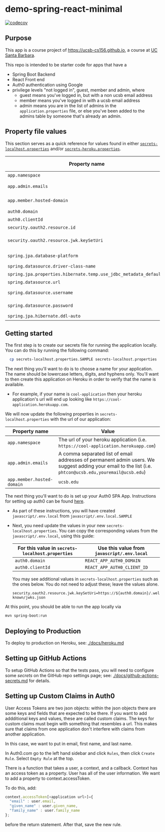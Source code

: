 # demo-spring-react-minimal

[![codecov](https://codecov.io/gh/ucsb-cs156-f20/proj-ucsb-cs-las/branch/main/graph/badge.svg)](https://codecov.io/gh/ucsb-cs156-f20/proj-ucsb-cs-las)

## Purpose

This app is a course project of <https://ucsb-cs156.github.io>, a course at [UC Santa Barbara](https://ucsb.edu).

This repo is intended to be starter code for apps that have a
* Spring Boot Backend
* React Front end
* Auth0 authentication using Google
* privilege levels "not logged in", guest, member and admin, where
  * guest means you've logged in, but with a non ucsb email address
  * member means you've logged in with a ucsb email address
  * admin means you are in the list of admins 
    in the `application.properties` file, or else you've been 
    added to the admins table by someone that's already an 
    admin.


## Property file values

This section serves as a quick reference for values found in either [`secrets-localhost.properties`](./secrets-localhost.properties) and/or [`secrets-heroku.properties`](./secrets-heroku.properties).

| Property name                                                     | Heroku only? | Explanation                                                               |
| ----------------------------------------------------------------- | ------------ | ------------------------------------------------------------------------- |
| `app.namespace`                                                   |              | See `Getting Started` below                                               |
| `app.admin.emails`                                                |              | A comma separated list of email addresses of permanent admin users.       |
| `app.member.hosted-domain`                                        |              | The email suffix that identifies members (i.e. `ucsb.edu` vs `gmail.com`) |
| `auth0.domain`                                                    |              | See `Getting Started` below                                               |
| `auth0.clientId`                                                  |              | See `Getting Started` below                                               |
| `security.oauth2.resource.id`                                     |              | Should always be `${app.namespace}/api`                                   |
| `security.oauth2.resource.jwk.keySetUri`                          |              | Should always be `https://\${auth0.domain}/.well-known/jwks.json`         |
| `spring.jpa.database-platform`                                    | Yes          | Should always be `org.hibernate.dialect.PostgreSQLDialect`                |
| `spring.datasource.driver-class-name`                             | Yes          | Should always be `org.postgresql.Driver`                                  |
| `spring.jpa.properties.hibernate.temp.use_jdbc_metadata_defaults` | Yes          | Should always be `false`                                                  |
| `spring.datasource.url`                                           | Yes          | Should always be `${JDBC_DATABASE_URL}`                                   |
| `spring.datasource.username`                                      | Yes          | Should always be `${JDBC_DATABASE_USERNAME}`                              |
| `spring.datasource.password`                                      | Yes          | Should always be `${JDBC_DATABASE_PASSWORD}`                              |
| `spring.jpa.hibernate.ddl-auto`                                   | Yes          | Should always be `update`                                                 |

## Getting started

The first step is to create our secrets file for running the application locally. You can do this by running the following command:

```bash
  cp secrets-localhost.properties.SAMPLE secrets-localhost.properties
```

The next thing you'll want to do is to choose a name for your application. The name should be lowercase letters, digits, and hyphens only. You'll want to then create this application on Heroku in order to verify that the name is available.

- For example, if your name is `cool-application` then your heroku application's url will end up looking like `https://cool-application.herokuapp.com`.

We will now update the following properties in `secrets-localhost.properties` with the url of our application:

| Property name              | Value                                                                                                                                                    |
| -------------------------- | -------------------------------------------------------------------------------------------------------------------------------------------------------- |
| `app.namespace`            | The url of your heroku application (i.e. `https://cool-application.herokuapp.com`)                                                                       |
| `app.admin.emails`         | A comma separated list of email addresses of permanent admin users. We suggest adding your email to the list (i.e. `phtcon@ucsb.edu,youremail@ucsb.edu`) |
| `app.member.hosted-domain` | `ucsb.edu`                                                                                                                                               |

The next thing you'll want to do is set up your Auth0 SPA App. Instructions for setting up auth0 can be found [here](./docs/auth0.md).

- As part of these instructions, you will have created `javascript/.env.local` from `javascript/.env.local.SAMPLE`
- Next, you need update the values in your new `secrets-localhost.properties`. You can copy the corresponding values from the `javascript/.env.local`,
  using this guide:

  | For this value in `secrets-localhost.properties` | Use this value from `javascript/.env.local` |
  | ------------------------------------------------ | ------------------------------------------- |
  | `auth0.domain`                                   | `REACT_APP_AUTH0_DOMAIN`                    |
  | `auth0.clientId`                                 | `REACT_APP_AUTH0_CLIENT_ID`                 |
                    
  You may see additional values in `secrets-localhost.properties` such as the ones below. You do not need to adjust these; leave the values alone.

  ```
  security.oauth2.resource.jwk.keySetUri=https://${auth0.domain}/.well-known/jwks.json
  ```

At this point, you should be able to run the app locally via

```bash
mvn spring-boot:run
```

## Deploying to Production

To deploy to production on Heroku, see: [./docs/heroku.md](./docs/heroku.md)

## Setting up GitHub Actions

To setup GitHub Actions so that the tests pass, you will need to configure
some _secrets_ on the GitHub repo settings page; see: [./docs/github-actions-secrets.md](./docs/github-actions-secrets.md) for details.

## Setting up Custom Claims in Auth0

User Access Tokens are two json objects: within the json objects there are some keys and fields that are expected to be there. If you want to add addditional keys and values, these are called custom claims. The keys for custom claims must begin with something that resembles a url. This makes sure that claims from one application don't interfere with claims from another application.

In this case, we want to put in email, first name, and last name.

In Auth0.com go to the left hand sidebar and click `Rules`, then click `Create Rule`. Select `Empty Rule` at the top.

There is a function that takes a user, a context, and a callback. Context has an access token as a property. User has all of the user information. We want to add a property to context.accessToken.

To do this, add:

```javascript
context.accessToken[<application url>]={
  "email" : user.email,
  "given_name" : user.given_name,
  "family_name" : user.family_name
};
```

before the return statement. After that, save the new rule.
